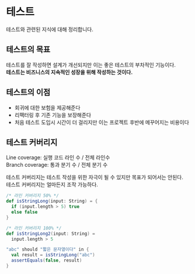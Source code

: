 # 테스트
테스트와 관련된 지식에 대해 정리합니다.

## 테스트의 목표

테스트를 잘 작성하면 설계가 개선되지만 이는 좋은 테스트의 부차적인 기능이다.<br />
**테스트는 비즈니스의 지속적인 성장을 위해 작성하는 것이다.**

## 테스트의 이점
- 회귀에 대한 보험을 제공해준다
- 리팩터링 후 기존 기능을 보장해준다
- 처음 테스트 도입시 시간이 더 걸리지만 이는 프로젝트 후반에 메꾸어지는 비용이다

## 테스트 커버리지
Line coverage: 실행 코드 라인 수 / 전체 라인수<br />
Branch coverage: 통과 분기 수 / 전체 분기 수

테스트 커버리지는 테스트 작성을 위한 자극이 될 수 있지만 목표가 되어서는 안된다.<br />
테스트 커버리지는 얼마든지 조작 가능하다.

```scala
/* 라인 커버리지 50% */
def isStringLong(input: String) = {
  if (input.length > 5) true
  else false
}

/* 라인 커버리지 100% */
def isStringLong2(input: String) =
  input.length > 5

"abc" should "짧은 문자열이다" in {
  val result = isStringLong("abc")
  assertEquals(false, result)
}
```

